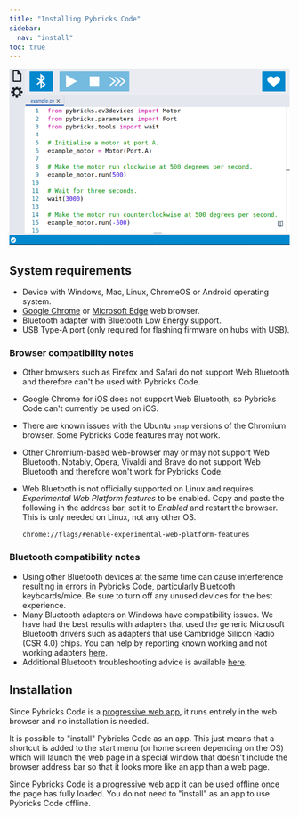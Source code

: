 ```yaml
---
title: "Installing Pybricks Code"
sidebar:
  nav: "install"
toc: true
---
```


<img src="/assets/images/home-code-2.png" />

## System requirements

- Device with Windows, Mac, Linux, ChromeOS or Android operating system.
- [Google Chrome] or [Microsoft Edge] web browser.
- Bluetooth adapter with Bluetooth Low Energy support.
- USB Type-A port (only required for flashing firmware on hubs with USB).


### Browser compatibility notes

- Other browsers such as Firefox and Safari do not support Web Bluetooth and
  therefore can't be used with Pybricks Code.
- Google Chrome for iOS does not support Web Bluetooth, so Pybricks Code can't
  currently be used on iOS.
- There are known issues with the Ubuntu `snap` versions of the Chromium browser.
  Some Pybricks Code features may not work.
- Other Chromium-based web-browser may or may not support Web Bluetooth. Notably,
  Opera, Vivaldi and Brave do not support Web Bluetooth and therefore won't work
  for Pybricks Code.
- Web Bluetooth is not officially supported on Linux and requires *Experimental
  Web Platform features* to be enabled. Copy and paste the following in the
  address bar, set it to *Enabled* and restart the browser. This is only
  needed on Linux, not any other OS.

      chrome://flags/#enable-experimental-web-platform-features

### Bluetooth compatibility notes

- Using other Bluetooth devices at the same time can cause interference
  resulting in errors in Pybricks Code, particularly Bluetooth keyboards/mice.
  Be sure to turn off any unused devices for the best experience.
- Many Bluetooth adapters on Windows have compatibility issues. We have had the
  best results with adapters that used the generic Microsoft Bluetooth drivers
  such as adapters that use Cambridge Silicon Radio (CSR 4.0) chips. You can
  help by reporting known working and not working adapters [here][win ble issue].
- Additional Bluetooth troubleshooting advice is available [here][ble trouble].


[Pybricks Code]: https://code.pybricks.com
[Google Chrome]: https://google.com/chrome
[Microsoft Edge]: https://microsoft.com/edge
[win ble issue]: https://github.com/pybricks/support/issues/921
[ble trouble]: https://github.com/pybricks/support/discussions/270


## Installation

Since Pybricks Code is a [progressive web app], it runs entirely in the web
browser and no installation is needed.

It is possible to "install" Pybricks Code as an app. This just means that a
shortcut is added to the start menu (or home screen depending on the OS) which
will launch the web page in a special window that doesn't include the browser
address bar so that it looks more like an app than a web page.

Since Pybricks Code is a [progressive web app] it can be used offline once the
page has fully loaded. You do not need to "install" as an app to use Pybricks
Code offline.

[progressive web app]: https://developer.mozilla.org/en-US/docs/Web/Progressive_web_apps
